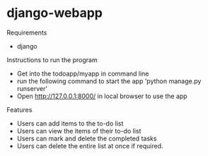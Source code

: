 # django-webapp

Requirements
- django

Instructions to run the program
- Get into the todoapp/myapp in command line
- run the following command to start the app 'python manage.py runserver'
- Open http://127.0.0.1:8000/ in local browser to use the app

Features
- Users can add items to the to-do list
- Users can view the items of their to-do list
- Users can mark and delete the completed tasks
- Users can delete the entire list at once if required.
